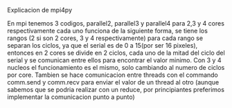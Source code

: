 Explicacion de mpi4py   

En mpi tenemos 3 codigos, parallel2, parallel3 y parallel4 para 2,3 y 4 cores respectivamente
cada uno funciona de la siguiente forma, se tiene los rangos (2 si son 2 cores, 3 y 4 respectivamente)
para cada rango se separan los ciclos, ya que el serial es de 0 a 15(por ser 16 pixeles), entonces
en 2 cores se divide en 2 ciclos, cada uno de la mitad del ciclo del serial y se comunican entre ellos para encontrar
el valor minimo. Con 3 y 4 nucleos el funcionamiento es el mismo, solo cambiando al numero de ciclos por core.
Tambien se hace comunicacion entre threads con el commando comm.send y comm.recv para enviar el valor de un thread al otro
(aunque sabemos que se podria realizar con un reduce, por principiantes preferimos implementar la comunicacion punto a punto)